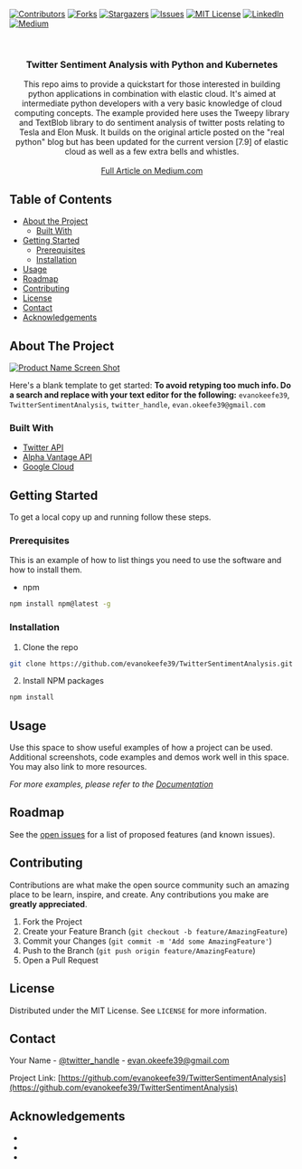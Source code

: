 <!--
*** Thanks for checking out this README Template. If you have a suggestion that would
*** make this better, please fork the repo and create a pull request or simply open
*** an issue with the tag "enhancement".
*** Thanks again! Now go create something AMAZING! :D
***
***
***
*** To avoid retyping too much info. Do a search and replace for the following:
*** evanokeefe39, TwitterSentimentAnalysis, twitter_handle, evan.okeefe39@gmail.com
-->





<!-- PROJECT SHIELDS -->
<!--
*** I'm using markdown "reference style" links for readability.
*** Reference links are enclosed in brackets [ ] instead of parentheses ( ).
*** See the bottom of this document for the declaration of the reference variables
*** for contributors-url, forks-url, etc. This is an optional, concise syntax you may use.
*** https://www.markdownguide.org/basic-syntax/#reference-style-links
-->
[![Contributors][contributors-shield]][contributors-url]
[![Forks][forks-shield]][forks-url]
[![Stargazers][stars-shield]][stars-url]
[![Issues][issues-shield]][issues-url]
[![MIT License][license-shield]][license-url]
[![LinkedIn][linkedin-shield]][linkedin-url]
[![Medium][medium-shield]][linkedin-url]


<!-- PROJECT LOGO -->
<br />
<p align="center">
  <a href="https://github.com/evanokeefe39/TwitterSentimentAnalysis">
    
  </a>

  <h3 align="center">Twitter Sentiment Analysis with Python and Kubernetes</h3>

  <p align="center">
    This repo aims to provide a quickstart for those interested in building python applications in combination with elastic cloud. It's aimed at intermediate python developers with a very basic knowledge of cloud computing concepts. The example provided here uses the Tweepy library and TextBlob library to do sentiment analysis of twitter posts relating to Tesla and Elon Musk. It builds on the original article posted on the "real python" blog but has been updated for the current version [7.9] of elastic cloud as well as a few extra bells and whistles. 
    <br />
    <br />
    <a href="https://github.com/evanokeefe39/TwitterSentimentAnalysis">Full Article on Medium.com</a>
    
  </p>
</p>



<!-- TABLE OF CONTENTS -->
## Table of Contents

* [About the Project](#about-the-project)
  * [Built With](#built-with)
* [Getting Started](#getting-started)
  * [Prerequisites](#prerequisites)
  * [Installation](#installation)
* [Usage](#usage)
* [Roadmap](#roadmap)
* [Contributing](#contributing)
* [License](#license)
* [Contact](#contact)
* [Acknowledgements](#acknowledgements)



<!-- ABOUT THE PROJECT -->
## About The Project

[![Product Name Screen Shot][product-screenshot]](https://example.com)

Here's a blank template to get started:
**To avoid retyping too much info. Do a search and replace with your text editor for the following:**
`evanokeefe39`, `TwitterSentimentAnalysis`, `twitter_handle`, `evan.okeefe39@gmail.com`


### Built With

* [Twitter API](https://developer.twitter.com/en/docs/twitter-api)
* [Alpha Vantage API](https://www.alphavantage.co/documentation/)
* [Google Cloud](https://cloud.google.com/)



<!-- GETTING STARTED -->
## Getting Started

To get a local copy up and running follow these steps.

### Prerequisites

This is an example of how to list things you need to use the software and how to install them.
* npm
```sh
npm install npm@latest -g
```

### Installation

1. Clone the repo
```sh
git clone https://github.com/evanokeefe39/TwitterSentimentAnalysis.git
```
2. Install NPM packages
```sh
npm install
```



<!-- USAGE EXAMPLES -->
## Usage

Use this space to show useful examples of how a project can be used. Additional screenshots, code examples and demos work well in this space. You may also link to more resources.

_For more examples, please refer to the [Documentation](https://example.com)_



<!-- ROADMAP -->
## Roadmap

See the [open issues](https://github.com/evanokeefe39/TwitterSentimentAnalysis/issues) for a list of proposed features (and known issues).



<!-- CONTRIBUTING -->
## Contributing

Contributions are what make the open source community such an amazing place to be learn, inspire, and create. Any contributions you make are **greatly appreciated**.

1. Fork the Project
2. Create your Feature Branch (`git checkout -b feature/AmazingFeature`)
3. Commit your Changes (`git commit -m 'Add some AmazingFeature'`)
4. Push to the Branch (`git push origin feature/AmazingFeature`)
5. Open a Pull Request



<!-- LICENSE -->
## License

Distributed under the MIT License. See `LICENSE` for more information.



<!-- CONTACT -->
## Contact

Your Name - [@twitter_handle](https://twitter.com/twitter_handle) - evan.okeefe39@gmail.com

Project Link: [https://github.com/evanokeefe39/TwitterSentimentAnalysis](https://github.com/evanokeefe39/TwitterSentimentAnalysis)



<!-- ACKNOWLEDGEMENTS -->
## Acknowledgements

* []()
* []()
* []()





<!-- MARKDOWN LINKS & IMAGES -->
<!-- https://www.markdownguide.org/basic-syntax/#reference-style-links -->
[contributors-shield]: https://img.shields.io/github/contributors/evanokeefe39/repo.svg?style=flat-square
[contributors-url]: https://github.com/evanokeefe39/TwitterSentimentAnalysis/graphs/contributors
[forks-shield]: https://img.shields.io/github/forks/evanokeefe39/repo.svg?style=flat-square
[forks-url]: https://github.com/evanokeefe39/TwitterSentimentAnalysis/network/members
[stars-shield]: https://img.shields.io/github/stars/evanokeefe39/repo.svg?style=flat-square
[stars-url]: https://github.com/evanokeefe39/TwitterSentimentAnalysis/stargazers
[issues-shield]: https://img.shields.io/github/issues/evanokeefe39/repo.svg?style=flat-square
[issues-url]: https://github.com/evanokeefe39/TwitterSentimentAnalysis/issues
[license-shield]: https://img.shields.io/github/license/evanokeefe39/repo.svg?style=flat-square
[license-url]: https://github.com/evanokeefe39/TwitterSentimentAnalysis/blob/master/LICENSE.txt
[linkedin-shield]: https://img.shields.io/badge/-LinkedIn-black.svg?style=flat-square&logo=linkedin&colorB=555
[linkedin-url]: https://www.linkedin.com/in/evan-o-keefe-447205ba/
[medium-shield]: https://img.shields.io/badge/-Medium.svg?style=flat-square&logo=Medium&colorB=555&label=Medium
[medium-url]: https://medium.com/@twentyfoursevenevan
[product-screenshot]: images/screenshot.png

